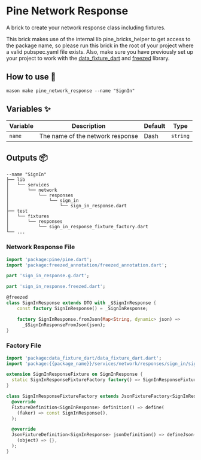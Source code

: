 # Pine Network Response

A brick to create your network response class including fixtures.

This brick makes use of the internal lib pine_bricks_helper to get access to the package name, so please run this brick
in the root of your project where a valid pubspec.yaml file exists. Also, make sure you have previously set up your
project to work with the [data_fixture_dart](https://pub.dev/packages/data_fixture_dart)
and [freezed](https://pub.dev/packages/freezed) library.

## How to use 🚀

```
mason make pine_network_response --name "SignIn"
```

## Variables ✨

| Variable | Description                      | Default | Type     |
|----------|----------------------------------|---------|----------|
| `name`   | The name of the network response | Dash    | `string` |

## Outputs 📦

```
--name "SignIn"
├── lib
│   └── services
│       └── network
│           └── responses
│               └── sign_in
│                   └── sign_in_response.dart
├── test
│   └── fixtures
│       └── responses
│           └── sign_in_response_fixture_factory.dart
└── ...
```

### Network Response File

```dart
import 'package:pine/pine.dart';
import 'package:freezed_annotation/freezed_annotation.dart';

part 'sign_in_response.g.dart';

part 'sign_in_response.freezed.dart';

@freezed
class SignInResponse extends DTO with _$SignInResponse {
    const factory SignInResponse() = _SignInResponse;

    factory SignInResponse.fromJson(Map<String, dynamic> json) =>
      _$SignInResponseFromJson(json);
}

```

### Factory File

```dart
import 'package:data_fixture_dart/data_fixture_dart.dart';
import 'package:{{package_name}}/services/network/responses/sign_in/sign_in_response.dart';

extension SignInResponseFixture on SignInResponse {
  static SignInResponseFixtureFactory factory() => SignInResponseFixtureFactory();
}

class SignInResponseFixtureFactory extends JsonFixtureFactory<SignInResponse> {
  @override
  FixtureDefinition<SignInResponse> definition() => define(
    (faker) => const SignInResponse(),
  );

  @override
  JsonFixtureDefinition<SignInResponse> jsonDefinition() => defineJson(
    (object) => {},
  );
}
```
